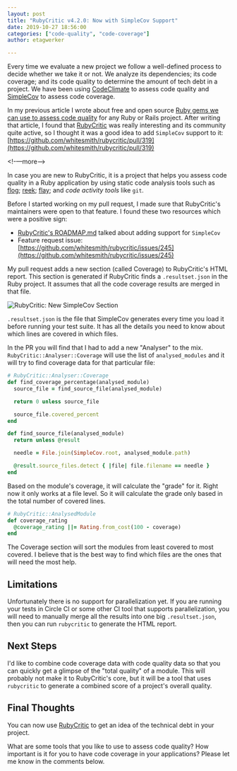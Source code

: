 ```yaml
---
layout: post
title: "RubyCritic v4.2.0: Now with SimpleCov Support"
date: 2019-10-27 18:56:00
categories: ["code-quality", "code-coverage"]
author: etagwerker

---
```


Every time we evaluate a new project we follow a well-defined process to decide
whether we take it or not. We analyze its dependencies; its code coverage; and
its code quality to determine the amount of tech debt in a project. We have been
using [CodeClimate](https://codeclimate.com) to assess code quality
and [SimpleCov](https://github.com/colszowka/simplecov) to assess code coverage.

In my previous article I wrote about free and open source [Ruby gems we can use to assess code quality](https://www.fastruby.io/blog/ruby/quality/code-quality-ruby-gems.html) for any Ruby or
Rails project. After writing that article, I found that [RubyCritic](https://github.com/whitesmith/rubycritic)
was really interesting and its community quite active, so I thought it was a good
idea to add `SimpleCov` support to it: [https://github.com/whitesmith/rubycritic/pull/319](https://github.com/whitesmith/rubycritic/pull/319)

<!-—more-—>

In case you are new to RubyCritic, it is a project that helps you assess code
quality in a Ruby application by using static code analysis tools such as
[flog](https://github.com/seattlerb/flog); [reek](https://github.com/troessner/reek);
[flay](https://github.com/seattlerb/flay); and _code activity tools_ like `git`.

Before I started working on my pull request, I made sure that RubyCritic's
maintainers were open to that feature. I found these two resources which were
a positive sign:

- [RubyCritic's ROADMAP.md](https://github.com/whitesmith/rubycritic/blob/master/ROADMAP.md)
talked about adding support for `SimpleCov`
- Feature request issue: [https://github.com/whitesmith/rubycritic/issues/245](https://github.com/whitesmith/rubycritic/issues/245)

My pull request adds a new section (called Coverage) to RubyCritic's HTML report.
This section is generated if RubyCritic finds a `.resultset.json` in the Ruby
project. It assumes that all the code coverage results are merged in that file.

<img src="/blog/assets/images/rubycritic-simplecov-sample.png" alt="RubyCritic: New SimpleCov Section">

`.resultset.json` is the file that SimpleCov generates every time you load it
before running your test suite. It has all the details you need to know about
which lines are covered in which files.

In the PR you will find that I had to add a new "Analyser" to the mix.
`RubyCritic::Analyser::Coverage` will use the list of `analysed_modules` and
it will try to find coverage data for that particular file:

```ruby
# RubyCritic::Analyser::Coverage
def find_coverage_percentage(analysed_module)
  source_file = find_source_file(analysed_module)

  return 0 unless source_file

  source_file.covered_percent
end

def find_source_file(analysed_module)
  return unless @result

  needle = File.join(SimpleCov.root, analysed_module.path)

  @result.source_files.detect { |file| file.filename == needle }
end
```

Based on the module's coverage, it will calculate the "grade" for it. Right now
it only works at a file level. So it will calculate the grade only based in the
total number of covered lines.

```ruby
# RubyCritic::AnalysedModule
def coverage_rating
  @coverage_rating ||= Rating.from_cost(100 - coverage)
end
```

The Coverage section will sort the modules from least covered to most covered.
I believe that is the best way to find which files are the ones that will need
the most help.

## Limitations

Unfortunately there is no support for parallelization yet. If you are running
your tests in Circle CI or some other CI tool that supports parallelization,
you will need to manually merge all the results into one big `.resultset.json`,
then you can run `rubycritic` to generate the HTML report.

## Next Steps

I'd like to combine code coverage data with code quality data so that you can
quickly get a glimpse of the "total quality" of a module. This will probably not
make it to RubyCritic's core, but it will be a tool that uses `rubycritic` to
generate a combined score of a project's overall quality.

## Final Thoughts

You can now use [RubyCritic](https://rubygems.org/gems/rubycritic) to get an
idea of the technical debt in your project.

What are some tools that you like to use to assess code quality? How important
is it for you to have code coverage in your applications? Please let me know
in the comments below.
